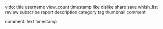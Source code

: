 vido:
	title
	username
	view_count
	timestamp
	like 
	dislike
	share 
	save 
	whish_list
	review
	subscribe
	report
	description
	category
	tag
	thumbnail
	comment



comment:
	text
	timestamp 

		
	